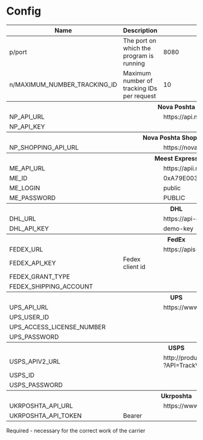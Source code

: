 # Config

<table>
<thead>
<tr>
<th>Name</th>
<th>Description</th>
<th>Default</th>
<th>Required</th>
</tr>
</thead>

<tbody>

<tr>
<td>p/port</td>
<td>The port on which the program is running</td>
<td>8080</td>
<td>No</td>
</tr>

<tr>
<td>n/MAXIMUM_NUMBER_TRACKING_ID</td>
<td>Maximum number of tracking IDs per request</td>
<td>10</td>
<td>No</td>
</tr>

<tr>
<th colspan="4">Nova Poshta</th>
</tr>
<tr>
<td>NP_API_URL</td>
<td></td>
<td>https://api.novaposhta.ua</td>
<td>Yes</td>
</tr>
<tr>
<td>NP_API_KEY</td>
<td></td>
<td></td>
<td>No</td>
</tr>

<tr>
<th colspan="4">Nova Poshta Shopping</th>
</tr>
<tr>
<td>NP_SHOPPING_API_URL</td>
<td></td>
<td>https://novaposhtaglobal.ua/ajax.php</td>
<td>Yes</td>
</tr>

<tr>
<th colspan="4">Meest Express</th>
</tr>
<tr>
<td>ME_API_URL</td>
<td></td>
<td>https://apii.meest-group.com/T/1C_Query.php</td>
<td>Yes</td>
</tr>
<tr>
<td>ME_ID</td>
<td></td>
<td>0xA79E003048D2B47311E26B7D4A430FFC</td>
<td>Yes</td>
</tr>
<tr>
<td>ME_LOGIN</td>
<td></td>
<td>public</td>
<td>Yes</td>
</tr>
<tr>
<td>ME_PASSWORD</td>
<td></td>
<td>PUBLIC</td>
<td>Yes</td>
</tr>

<tr>
<th colspan="4">DHL</th>
</tr>
<tr>
<td>DHL_URL</td>
<td></td>
<td>https://api-eu.dhl.com</td>
<td>Yes</td>
</tr>
<tr>
<td>DHL_API_KEY</td>
<td></td>
<td>demo-key</td>
<td>Yes</td>
</tr>

<tr>
<th colspan="4">FedEx</th>
</tr>
<tr>
<td>FEDEX_URL</td>
<td></td>
<td>https://apis-sandbox.fedex.com</td>
<td>Yes</td>
</tr>
<tr>
<td>FEDEX_API_KEY</td>
<td>Fedex client id</td>
<td></td>
<td>Yes</td>
</tr>
<tr>
<td>FEDEX_GRANT_TYPE</td>
<td></td>
<td></td>
<td>Yes</td>
</tr>
<tr>
<td>FEDEX_SHIPPING_ACCOUNT</td>
<td></td>
<td></td>
<td>Yes</td>
</tr>

<tr>
<th colspan="4">UPS</th>
</tr>
<tr>
<td>UPS_API_URL</td>
<td></td>
<td>https://wwwcie.ups.com/ups.app/xml/</td>
<td>Yes</td>
</tr>
<tr>
<td>UPS_USER_ID</td>
<td></td>
<td></td>
<td>Yes</td>
</tr>
<tr>
<td>UPS_ACCESS_LICENSE_NUMBER</td>
<td></td>
<td></td>
<td>Yes</td>
</tr>
<tr>
<td>UPS_PASSWORD</td>
<td></td>
<td></td>
<td>Yes</td>
</tr>

<tr>
<th colspan="4">USPS</th>
</tr>
<tr>
<td>USPS_APIV2_URL</td>
<td></td>
<td>http://production.shippingapis.com/ShippingAPI.dll?API=TrackV2</td>
<td>Yes</td>
</tr>
<tr>
<td>USPS_ID</td>
<td></td>
<td></td>
<td>Yes</td>
</tr>
<tr>
<td>USPS_PASSWORD</td>
<td></td>
<td></td>
<td>Yes</td>
</tr>

<tr>
<th colspan="4">Ukrposhta</th>
</tr>
<tr>
<td>UKRPOSHTA_API_URL</td>
<td></td>
<td>https://www.ukrposhta.ua</td>
<td>Yes</td>
</tr>
<tr>
<td>UKRPOSHTA_API_TOKEN</td>
<td>Bearer</td>
<td></td>
<td>Yes</td>
</tr>

</tbody>
</table>

Required - necessary for the correct work of the carrier